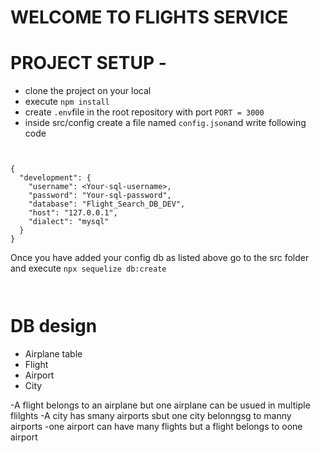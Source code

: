 <!-- /
    -src/
          index.js  //server
          models/
          controllers/
          middlewares/
          services/ 
          utils/
          config/
          repository/
    -tests/ [later]
    -static/
    -temp/ -->








# WELCOME TO FLIGHTS SERVICE

# PROJECT SETUP -
- clone the project on your local
- execute `npm install`
- create `.env`file in the root repository  with port `PORT = 3000`
- inside src/config create a file named `config.json`and write following code
```


{
  "development": {
    "username": <Your-sql-username>,
    "password": "Your-sql-password",
    "database": "Flight_Search_DB_DEV",
    "host": "127.0.0.1",
    "dialect": "mysql"
  }
}
```
Once you have added your config db as listed above go to the src folder and execute `npx sequelize db:create`
```


```



# DB design 
- Airplane table
- Flight
- Airport
- City

-A flight belongs to an airplane  but one airplane can be usued in multiple flilghts
-A city has smany airports sbut one city belonngsg to manny airports
-one airport can have many flights but a flight belongs to oone airport  











